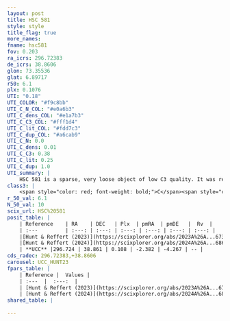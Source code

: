 ```yaml
---
layout: post
title: HSC 581
style: style
title_flag: true
more_names: 
fname: hsc581
fov: 0.203
ra_icrs: 296.72383
de_icrs: 38.8606
glon: 73.35536
glat: 6.89717
r50: 6.1
plx: 0.1076
UTI: "0.18"
UTI_COLOR: "#f9c8bb"
UTI_C_N_COL: "#e0a6b3"
UTI_C_dens_COL: "#e1a7b3"
UTI_C_C3_COL: "#fff1d4"
UTI_C_lit_COL: "#fdd7c3"
UTI_C_dup_COL: "#a6cab9"
UTI_C_N: 0.0
UTI_C_dens: 0.01
UTI_C_C3: 0.38
UTI_C_lit: 0.25
UTI_C_dup: 1.0
UTI_summary: |
    HSC 581 is a sparse, very loose object of low C3 quality. It was recently reported in the literature.<br><br><span style="color: #99180f; font-weight: bold;">Warning: </span>contains less than 25 stars with <i>P>0.5</i> estimated.
class3: |
    <span style="color: red; font-weight: bold;">C</span><span style="color: #FFC300; font-weight: bold;">B</span>
r_50_val: 6.1
N_50_val: 10
scix_url: HSC%20581
posit_table: |
    | Reference    | RA    | DEC   | Plx  | pmRA  | pmDE   |  Rv  |
    | :---         | :---: | :---: | :---: | :---: | :---: | :---: |
    |[Hunt & Reffert (2023)](https://scixplorer.org/abs/2023A%26A...673A.114H) | 296.751 | 38.911 | 0.107 | -2.374 | -4.27 | -- |
    |[Hunt & Reffert (2024)](https://scixplorer.org/abs/2024A%26A...686A..42H) | 296.751 | 38.911 | 0.107 | -2.374 | -4.27 | -- |
    | **UCC** |296.724 | 38.861 | 0.108 | -2.382 | -4.267 | -- | 
cds_radec: 296.72383,+38.8606
carousel: UCC_HUNT23
fpars_table: |
    | Reference |  Values |
    | :---  |  :---:  |
    | [Hunt & Reffert (2023)](https://scixplorer.org/abs/2023A%26A...673A.114H) | `AV50=0.981, diffAV50=2.128, MOD50=14.174, logAge50=8.911` |
    | [Hunt & Reffert (2024)](https://scixplorer.org/abs/2024A%26A...686A..42H) | `MassJ=455.603` |
shared_table: |
    
---
```

